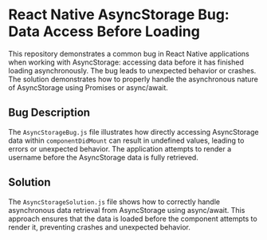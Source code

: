 # React Native AsyncStorage Bug: Data Access Before Loading

This repository demonstrates a common bug in React Native applications when working with AsyncStorage: accessing data before it has finished loading asynchronously.  The bug leads to unexpected behavior or crashes.  The solution demonstrates how to properly handle the asynchronous nature of AsyncStorage using Promises or async/await.

## Bug Description

The `AsyncStorageBug.js` file illustrates how directly accessing AsyncStorage data within `componentDidMount` can result in undefined values, leading to errors or unexpected behavior.  The application attempts to render a username before the AsyncStorage data is fully retrieved.

## Solution

The `AsyncStorageSolution.js` file shows how to correctly handle asynchronous data retrieval from AsyncStorage using async/await. This approach ensures that the data is loaded before the component attempts to render it, preventing crashes and unexpected behavior.
